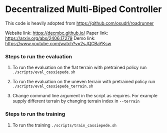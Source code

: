 # Decentralized Multi-Biped Controller

This code is heavily adopted from https://github.com/osudrl/roadrunner

Website link: https://decmbc.github.io/
Paper link: https://arxiv.org/abs/2406.17279
Demo link: https://www.youtube.com/watch?v=2sJQCBaYKsw

### Steps to run the evaluation

1. To run the evaluation on the flat terrain with pretrained policy run
`./scripts/eval_cassiepede.sh`

2. To run the evaluation on the uneven terrain with pretrained policy run
`./scripts/eval_cassiepede_terrain.sh`

3. Change command line argument in the script as requires. For example supply different terrain by changing terrain index in `--terrain`

### Steps to run the training

1. To run the training
`./scripts/train_cassiepede.sh`
